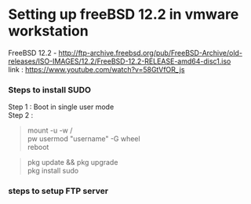 # Setting up freeBSD 12.2 in vmware workstation

FreeBSD 12.2 - http://ftp-archive.freebsd.org/pub/FreeBSD-Archive/old-releases/ISO-IMAGES/12.2/FreeBSD-12.2-RELEASE-amd64-disc1.iso <br>
link : https://www.youtube.com/watch?v=58GtVfOR_js

### Steps to install SUDO 

Step 1 : Boot in single user mode <br>
Step 2 : <br>
> mount -u -w / <br>
> pw usermod "username" -G wheel <br>
> reboot <br>

> pkg update && pkg upgrade <br>
> pkg install sudo <br>

### steps to setup FTP server

